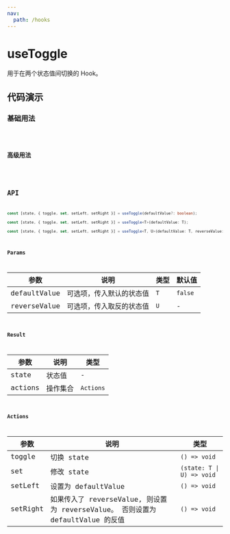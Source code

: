 ```yaml
---
nav: 
  path: /hooks
---
```

# useToggle

用于在两个状态值间切换的 Hook。

## 代码演示

### 基础用法

<code src="./demo/demo1.tsx" />

### 高级用法

<code src="./demo/demo2.tsx" /> 

## API

```typescript
const [state, { toggle, set, setLeft, setRight }] = useToggle(defaultValue?: boolean);

const [state, { toggle, set, setLeft, setRight }] = useToggle<T>(defaultValue: T);

const [state, { toggle, set, setLeft, setRight }] = useToggle<T, U>(defaultValue: T, reverseValue: U);
```

### Params

| 参数         | 说明                     | 类型 | 默认值  |
| ------------ | ------------------------ | ---- | ------- |
| defaultValue | 可选项，传入默认的状态值 | `T`  | `false` |
| reverseValue | 可选项，传入取反的状态值 | `U`  | -       |

### Result

| 参数    | 说明     | 类型      |
| ------- | -------- | --------- |
| state   | 状态值   | -         |
| actions | 操作集合 | `Actions` |

### Actions

| 参数     | 说明                                                                            | 类型                      |
| -------- | ------------------------------------------------------------------------------- | ------------------------- |
| toggle   | 切换 state                                                                      | `() => void`              |
| set      | 修改 state                                                                      | `(state: T \| U) => void` |
| setLeft  | 设置为 defaultValue                                                             | `() => void`              |
| setRight | 如果传入了 reverseValue, 则设置为 reverseValue。 否则设置为 defaultValue 的反值 | `() => void`              |
